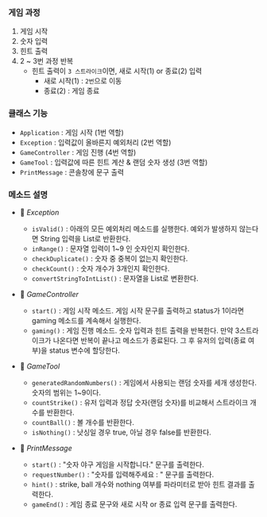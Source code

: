 ### 게임 과정
1. 게임 시작
2. 숫자 입력
3. 힌트 출력
4. 2 ~ 3번 과정 반복
   - 힌트 출력이 `3 스트라이크`이면, 새로 시작(1) or 종료(2) 입력
     - 새로 시작(1) : `2번`으로 이동
     - 종료(2) : 게임 종료

### 클래스 기능
- `Application` : 게임 시작 (1번 역할)
- `Exception` : 입력값이 올바른지 예외처리 (2번 역할)
- `GameController` : 게임 진행 (4번 역할)
- `GameTool` : 입력값에 따른 힌트 계산 & 랜덤 숫자 생성 (3번 역할)
- `PrintMessage` : 콘솔창에 문구 출력 


### 메소드 설명
- 📂 *Exception*
  - `isValid()` : 아래의 모든 예외처리 메소드를 실행한다. 예외가 발생하지 않는다면 String 입력을 List<Integer>로 반환한다.
  - `inRange()` : 문자열 입력이 1~9 인 숫자인지 확인한다.
  - `checkDuplicate()` : 숫자 중 중복이 없는지 확인한다.
  - `checkCount()` : 숫자 개수가 3개인지 확인한다.
  - `convertStringToIntList()` : 문자열을 List<Int>로 변환한다.  


- 📂 *GameController*
  - `start()` : 게임 시작 메소드. 게임 시작 문구를 출력하고 status가 1이라면 gaming 메소드를 계속해서 실행한다.
  - `gaming()` : 게임 진행 메소드. 숫자 입력과 힌트 출력을 반복한다. 만약 3스트라이크가 나온다면 반복이 끝나고 메소드가 종료된다. 그 후 유저의 입력(종료 여부)을 status 변수에 할당한다.


- 📂 *GameTool*
  - `generatedRandomNumbers()` : 게임에서 사용되는 랜덤 숫자를 세개 생성한다. 숫자의 범위는 1~9이다.
  - `countStrike()` : 유저 입력과 정답 숫자(랜덤 숫자)를 비교해서 스트라이크 개수를 반환한다.
  - `countBall()` : 볼 개수를 반환한다.
  - `isNothing()` : 낫싱일 경우 true, 아닐 경우 false를 반환한다.


- 📂 *PrintMessage*
  - `start()` : "숫자 야구 게임을 시작합니다." 문구를 출력한다.
  - `requestNumber()` : "숫자를 입력해주세요 : " 문구를 출력한다.
  - `hint()` : strike, ball 개수와 nothing 여부를 파라미터로 받아 힌트 결과를 출력한다.
  - `gameEnd()` : 게임 종료 문구와 새로 시작 or 종료 입력 문구를 출력한다.